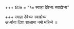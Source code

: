 +++
title = "१० स्वाहा देवेभ्यः स्वाह्येभ्य"

+++
स्वाहा देवेभ्यः स्वाह्येभ्य  
ऊर्ध्वाया दिशः शालाया नमो महिम्ने ॥